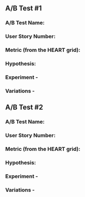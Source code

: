 ## A/B Test #1

### A/B Test Name:
### User Story Number:
### Metric (from the HEART grid):
### Hypothesis:
### Experiment -
### Variations -

## A/B Test #2

### A/B Test Name:
### User Story Number:
### Metric (from the HEART grid):
### Hypothesis:
### Experiment -
### Variations -

